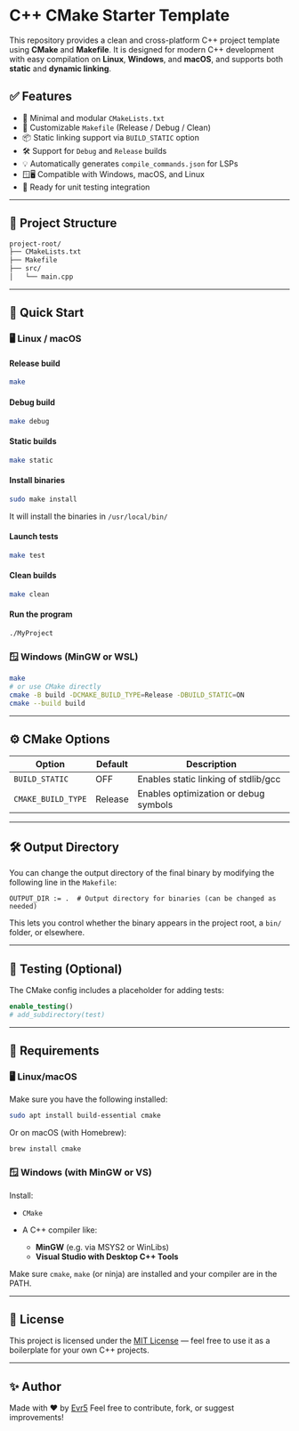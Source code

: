 # C++ CMake Starter Template

This repository provides a clean and cross-platform C++ project template using **CMake** and **Makefile**. It is designed for modern C++ development with easy compilation on **Linux**, **Windows**, and **macOS**, and supports both **static** and **dynamic linking**.

## ✅ Features

- 🧱 Minimal and modular `CMakeLists.txt`
- 🔧 Customizable `Makefile` (Release / Debug / Clean)
- 📦 Static linking support via `BUILD_STATIC` option
- 🛠️ Support for `Debug` and `Release` builds
- 💡 Automatically generates `compile_commands.json` for LSPs
- 🪟🖥️ Compatible with Windows, macOS, and Linux
- 🧪 Ready for unit testing integration

---

## 📁 Project Structure

```sh
project-root/
├── CMakeLists.txt
├── Makefile
├── src/
│   └── main.cpp
```

---

## 🚀 Quick Start

### 🖥️ Linux / macOS

#### Release build

```sh
make
```

#### Debug build

```sh
make debug
```

#### Static builds

```sh
make static
```

#### Install binaries

```sh
sudo make install
```

It will install the binaries in `/usr/local/bin/`

#### Launch tests

```sh
make test
```

#### Clean builds

```sh
make clean
```

#### Run the program

```sh
./MyProject
```

### 🪟 Windows (MinGW or WSL)

```sh
make
# or use CMake directly
cmake -B build -DCMAKE_BUILD_TYPE=Release -DBUILD_STATIC=ON
cmake --build build
```

---

## ⚙️ CMake Options

| Option              | Default | Description                             |
|---------------------|---------|-----------------------------------------|
| `BUILD_STATIC`      | OFF     | Enables static linking of stdlib/gcc    |
| `CMAKE_BUILD_TYPE`  | Release | Enables optimization or debug symbols   |

---

## 🛠️ Output Directory

You can change the output directory of the final binary by modifying the following line in the `Makefile`:

```make
OUTPUT_DIR := .  # Output directory for binaries (can be changed as needed)
```

This lets you control whether the binary appears in the project root, a `bin/` folder, or elsewhere.

---

## 🧪 Testing (Optional)

The CMake config includes a placeholder for adding tests:

```cmake
enable_testing()
# add_subdirectory(test)
```

---

## 🧰 Requirements

### 🖥️ Linux/macOS

Make sure you have the following installed:

```sh
sudo apt install build-essential cmake
```

Or on macOS (with Homebrew):

```sh
brew install cmake
```

### 🪟 Windows (with MinGW or VS)

Install:

- `CMake`

- A C++ compiler like:
  - **MinGW** (e.g. via MSYS2 or WinLibs)
  - **Visual Studio with Desktop C++ Tools**

Make sure `cmake`, `make` (or ninja) are installed and your compiler are in the PATH.

---

## 📄 License

This project is licensed under the [MIT License](./LICENSE) — feel free to use it as a boilerplate for your own C++ projects.

---

## ✨ Author

Made with ❤️ by [Evr5](https://github.com/Evr5)
Feel free to contribute, fork, or suggest improvements!
